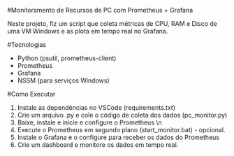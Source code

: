 #Monitoramento de Recursos de PC com Prometheus + Grafana  

Neste projeto, fiz um script que coleta métricas de CPU, RAM e Disco de uma VM Windows e as plota em tempo real no Grafana.  

#Tecnologias  
- Python (psutil, prometheus-client)  
- Prometheus  
- Grafana  
- NSSM (para serviços Windows)

#Como Executar  
1. Instale as dependências no VSCode (requirements.txt)
2. Crie um arquivo .py e cole o código de coleta dos dados (pc_monitor.py)
3. Baixe, instale e inicie e configure o Prometheus \n
4. Execute o Prometheus em segundo plano (start_monitor.bat)  - opcional.
5. Instale o Grafana e o configure para receber os dados do Prometheus
6. Crie um dashboard e monitore os dados em tempo real.
